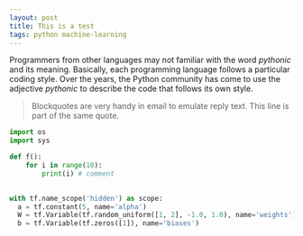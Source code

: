 ```yaml
---
layout: post
title: This is a test
tags: python machine-learning
---
```

Programmers from other languages may not familiar with the word _pythonic_ and its meaning. Basically, each programming language follows a particular coding style. Over the years, the Python community has come to use the adjective _pythonic_ to describe the code that follows its own style.

> Blockquotes are very handy in email to emulate reply text.
> This line is part of the same quote.

```python
import os
import sys

def f():
    for i in range(10):
        print(i) # comment 
        

with tf.name_scope('hidden') as scope:
  a = tf.constant(5, name='alpha')
  W = tf.Variable(tf.random_uniform([1, 2], -1.0, 1.0), name='weights')
  b = tf.Variable(tf.zeros([1]), name='biases')
```
